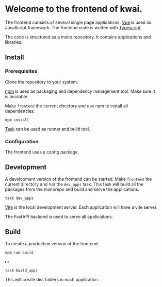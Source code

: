 # Welcome to the frontend of kwai.

The frontend consists of several single page applications. [Vue](https://vuejs.org) is used as JavaScript framework.
The frontend code is written with [Typescript](https://www.typescriptlang.org/).

The code is structured as a mono repository. It contains applications and libraries.

## Install

### Prerequisites

Clone the repository to your system.

[npm](https://www.npmjs.com/) is used as packaging and dependency management tool.
Make sure it is available.

Make `frontend` the current directory and use npm to install all dependencies:

`npm install`

[Task](https://taskfile.dev/) can be used as runner and build tool.

### Configuration

The frontend uses a config package.

## Development

A development version of the frontend can be started. Make `frontend` the current directory
and run the `dev_apps` task. This task will build all the packages from the monorepo
and build and serve the applications.

`task dev_apps`

[Vite](https://vitejs.dev/) is the local development server.
Each application will have a vite server.

The FastAPI backend is used to serve all applications.

## Build

To create a production version of the frontend:

`npm run build`

or

`task build_apps`

This will create dist folders in each application.
